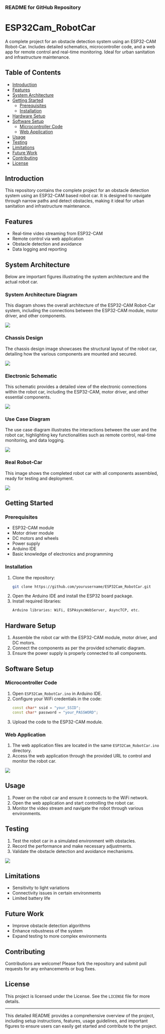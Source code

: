 ### README for GitHub Repository

# ESP32Cam_RobotCar

A complete project for an obstacle detection system using an ESP32-CAM Robot-Car. Includes detailed schematics, microcontroller code, and a web app for remote control and real-time monitoring. Ideal for urban sanitation and infrastructure maintenance.

## Table of Contents

- [Introduction](#introduction)
- [Features](#features)
- [System Architecture](#system-architecture)
- [Getting Started](#getting-started)
  - [Prerequisites](#prerequisites)
  - [Installation](#installation)
- [Hardware Setup](#hardware-setup)
- [Software Setup](#software-setup)
  - [Microcontroller Code](#microcontroller-code)
  - [Web Application](#web-application)
- [Usage](#usage)
- [Testing](#testing)
- [Limitations](#limitations)
- [Future Work](#future-work)
- [Contributing](#contributing)
- [License](#license)

## Introduction

This repository contains the complete project for an obstacle detection system using an ESP32-CAM based robot car. It is designed to navigate through narrow paths and detect obstacles, making it ideal for urban sanitation and infrastructure maintenance.

## Features

- Real-time video streaming from ESP32-CAM
- Remote control via web application
- Obstacle detection and avoidance
- Data logging and reporting

## System Architecture

Below are important figures illustrating the system architecture and the actual robot car.

### System Architecture Diagram

This diagram shows the overall architecture of the ESP32-CAM Robot-Car system, including the connections between the ESP32-CAM module, motor driver, and other components.

![](Schemas/Architecture.png)

### Chassis Design

The chassis design image showcases the structural layout of the robot car, detailing how the various components are mounted and secured.

![](Schemas/Chassis.PNG)


### Electronic Schematic

This schematic provides a detailed view of the electronic connections within the robot car, including the ESP32-CAM, motor driver, and other essential components.

![](Schemas/Electronique_schema.png)

### Use Case Diagram

The use case diagram illustrates the interactions between the user and the robot car, highlighting key functionalities such as remote control, real-time monitoring, and data logging.

![](Schemas/UseCases.png)

### Real Robot-Car

This image shows the completed robot car with all components assembled, ready for testing and deployment.

![](Schemas/Robot-car.PNG)

## Getting Started

### Prerequisites

- ESP32-CAM module
- Motor driver module
- DC motors and wheels
- Power supply
- Arduino IDE
- Basic knowledge of electronics and programming

### Installation

1. Clone the repository:
   ```sh
   git clone https://github.com/yourusername/ESP32Cam_RobotCar.git
   ```
2. Open the Arduino IDE and install the ESP32 board package.
3. Install required libraries:
   ```sh
   Arduino libraries: WiFi, ESPAsyncWebServer, AsyncTCP, etc.
   ```

## Hardware Setup

1. Assemble the robot car with the ESP32-CAM module, motor driver, and DC motors.
2. Connect the components as per the provided schematic diagram.
3. Ensure the power supply is properly connected to all components.

## Software Setup

### Microcontroller Code

1. Open `ESP32Cam_RobotCar.ino` in Arduino IDE.
2. Configure your WiFi credentials in the code:
   ```cpp
   const char* ssid = "your_SSID";
   const char* password = "your_PASSWORD";
   ```
3. Upload the code to the ESP32-CAM module.

### Web Application

1. The web application files are located in the same `ESP32Cam_RobotCar.ino` directory.
2. Access the web application through the provided URL to control and monitor the robot car.

![](Schemas/WebAppUI.png)

## Usage

1. Power on the robot car and ensure it connects to the WiFi network.
2. Open the web application and start controlling the robot car.
3. Monitor the video stream and navigate the robot through various environments.

## Testing

1. Test the robot car in a simulated environment with obstacles.
2. Record the performance and make necessary adjustments.
3. Validate the obstacle detection and avoidance mechanisms.

![](Schemas/Testing_RobotCar.jpg)

## Limitations

- Sensitivity to light variations
- Connectivity issues in certain environments
- Limited battery life

## Future Work

- Improve obstacle detection algorithms
- Enhance robustness of the system
- Expand testing to more complex environments

## Contributing

Contributions are welcome! Please fork the repository and submit pull requests for any enhancements or bug fixes.

## License

This project is licensed under the License. See the `LICENSE` file for more details.

---

This detailed README provides a comprehensive overview of the project, including setup instructions, features, usage guidelines, and important figures to ensure users can easily get started and contribute to the project.
